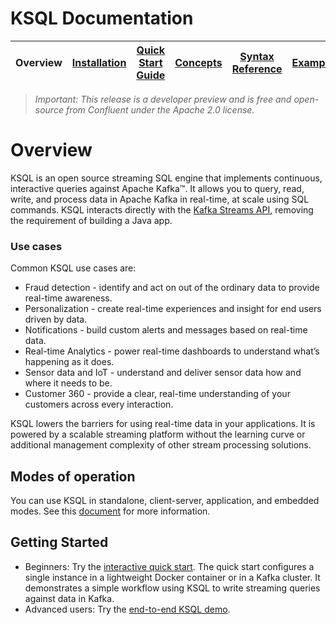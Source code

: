 # KSQL Documentation

| Overview | [Installation](/docs/installation.md)| [Quick Start Guide](/docs/quickstart/) | [Concepts](/docs/concepts.md) | [Syntax Reference](/docs/syntax-reference.md) | [Examples](/docs/examples.md) | [FAQ](/docs/faq.md)  |
|----------|--------------|-------------|------------------|------------------|------------------|------------------|

> *Important: This release is a *developer preview* and is free and open-source from Confluent under the Apache 2.0 license.*

# Overview
KSQL is an open source streaming SQL engine that implements continuous, interactive queries against Apache Kafka™. It allows you to query, read, write, and process data in Apache Kafka in real-time, at scale using SQL commands. KSQL interacts directly with the [Kafka Streams API](http://docs.confluent.io/current/streams/concepts.html), removing the requirement of building a Java app. 

### Use cases
Common KSQL use cases are:

- Fraud detection - identify and act on out of the ordinary data to provide real-time awareness. 
- Personalization - create real-time experiences and insight for end users driven by data. 
- Notifications - build custom alerts and messages based on real-time data. 
- Real-time Analytics - power real-time dashboards to understand what’s happening as it does. 
- Sensor data and IoT - understand and deliver sensor data how and where it needs to be. 
- Customer 360 - provide a clear, real-time understanding of your customers across every interaction.

KSQL lowers the barriers for using real-time data in your applications. It is powered by a scalable streaming platform without the learning curve or additional management complexity of other stream processing solutions.



## Modes of operation

You can use KSQL in standalone, client-server, application, and embedded modes. See this [document](/docs/concepts/) for more information.

## Getting Started

* Beginners: Try the [interactive quick start](/docs/quickstart/). The quick start configures a single instance in a lightweight Docker container or in a Kafka cluster. It demonstrates a simple workflow using KSQL to write streaming queries against data in Kafka.
* Advanced users: Try the [end-to-end KSQL demo](https://github.com/confluentinc/ksql).


